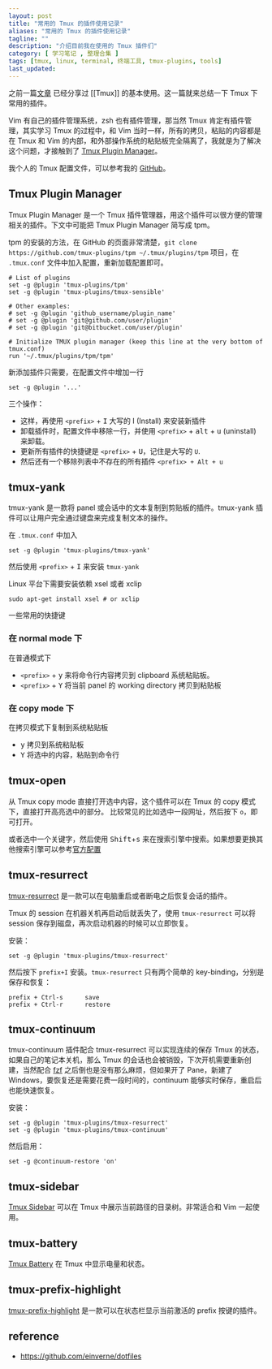 ```yaml
---
layout: post
title: "常用的 Tmux 的插件使用记录"
aliases: "常用的 Tmux 的插件使用记录"
tagline: ""
description: "介绍目前我在使用的 Tmux 插件们"
category: [ 学习笔记 , 整理合集 ]
tags: [tmux, linux, terminal, 终端工具, tmux-plugins, tools]
last_updated:
---
```


之前一篇[文章](/post/2017/07/tmux-introduction.html) 已经分享过 [[Tmux]] 的基本使用。这一篇就来总结一下 Tmux 下常用的插件。

Vim 有自己的插件管理系统，zsh 也有插件管理，那当然 Tmux 肯定有插件管理，其实学习 Tmux 的过程中，和 Vim 当时一样，所有的拷贝，粘贴的内容都是在 Tmux 和 Vim 的内部，和外部操作系统的粘贴板完全隔离了，我就是为了解决这个问题，才接触到了 [Tmux Plugin Manager](https://github.com/tmux-plugins/tpm)。

我个人的 Tmux 配置文件，可以参考我的 [GitHub](https://github.com/einverne/dotfiles)。

## Tmux Plugin Manager
Tmux Plugin Manager 是一个 Tmux 插件管理器，用这个插件可以很方便的管理相关的插件。下文中可能把 Tmux Plugin Manager 简写成 tpm。

tpm 的安装的方法，在 GitHub 的页面非常清楚，`git clone https://github.com/tmux-plugins/tpm ~/.tmux/plugins/tpm` 项目，在 `.tmux.conf` 文件中加入配置，重新加载配置即可。

    # List of plugins
    set -g @plugin 'tmux-plugins/tpm'
    set -g @plugin 'tmux-plugins/tmux-sensible'

    # Other examples:
    # set -g @plugin 'github_username/plugin_name'
    # set -g @plugin 'git@github.com/user/plugin'
    # set -g @plugin 'git@bitbucket.com/user/plugin'

    # Initialize TMUX plugin manager (keep this line at the very bottom of tmux.conf)
    run '~/.tmux/plugins/tpm/tpm'

新添加插件只需要，在配置文件中增加一行

    set -g @plugin '...'

三个操作：

- 这样，再使用 `<prefix>` + <kbd>I</kbd> 大写的 I (Install) 来安装新插件
- 卸载插件时，配置文件中移除一行，并使用 `<prefix>` + <kbd>alt</kbd> + <kbd>u</kbd> (uninstall) 来卸载。
- 更新所有插件的快捷键是 `<prefix>` + <kbd>U</kbd>，记住是大写的 `U`.
- 然后还有一个移除列表中不存在的所有插件 `<prefix> + Alt + u`

## tmux-yank
tmux-yank 是一款将 panel 或会话中的文本复制到剪贴板的插件。tmux-yank 插件可以让用户完全通过键盘来完成复制文本的操作。

在 `.tmux.conf` 中加入

    set -g @plugin 'tmux-plugins/tmux-yank'

然后使用 `<prefix>` + <kbd>I</kbd> 来安装 `tmux-yank`

Linux 平台下需要安装依赖 xsel 或者 xclip

    sudo apt-get install xsel # or xclip

一些常用的快捷键

### 在 normal mode 下
在普通模式下

- `<prefix>` + <kbd>y</kbd> 来将命令行内容拷贝到 clipboard 系统粘贴板。
- `<prefix>` + <kbd>Y</kbd> 将当前 panel 的 working directory 拷贝到粘贴板

### 在 copy mode 下
在拷贝模式下复制到系统粘贴板

- <kbd>y</kbd> 拷贝到系统粘贴板
- <kbd>Y</kbd> 将选中的内容，粘贴到命令行

## tmux-open
从 Tmux copy mode 直接打开选中内容，这个插件可以在 Tmux 的 copy 模式下，直接打开高亮选中的部分。
比较常见的比如选中一段网址，然后按下 `o`，即可打开。

或者选中一个关键字，然后使用 <kbd>Shift</kbd>+<kbd>s</kbd> 来在搜索引擎中搜索。如果想要更换其他搜索引擎可以参考[官方配置](https://github.com/tmux-plugins/tmux-open)

## tmux-resurrect
[tmux-resurrect](https://github.com/tmux-plugins/tmux-resurrect)  是一款可以在电脑重启或者断电之后恢复会话的插件。

Tmux 的 session 在机器关机再启动后就丢失了，使用 `tmux-resurrect` 可以将 session 保存到磁盘，再次启动机器的时候可以立即恢复。

安装：

	set -g @plugin 'tmux-plugins/tmux-resurrect'

然后按下 `prefix+I` 安装。`tmux-resurrect` 只有两个简单的 key-binding，分别是保存和恢复：

	prefix + Ctrl-s      save
	prefix + Ctrl-r      restore

## tmux-continuum
tmux-continuum 插件配合 tmux-resurrect 可以实现连续的保存 Tmux 的状态，如果自己的笔记本关机，那么 Tmux 的会话也会被销毁，下次开机需要重新创建，当然配合 [fzf](/post/2019/08/fzf-usage.html) 之后倒也是没有那么麻烦，但如果开了 Pane，新建了 Windows，要恢复还是需要花费一段时间的，continuum 能够实时保存，重启后也能快速恢复。

安装：

	set -g @plugin 'tmux-plugins/tmux-resurrect'
	set -g @plugin 'tmux-plugins/tmux-continuum'

然后启用：

	set -g @continuum-restore 'on'

## tmux-sidebar
[Tmux Sidebar](https://github.com/tmux-plugins/tmux-sidebar) 可以在 Tmux 中展示当前路径的目录树。非常适合和 Vim 一起使用。

## tmux-battery
[Tmux Battery](https://github.com/tmux-plugins/tmux-battery) 在 Tmux 中显示电量和状态。

## tmux-prefix-highlight
[tmux-prefix-highlight](https://github.com/tmux-plugins/tmux-prefix-highlight) 是一款可以在状态栏显示当前激活的 prefix 按键的插件。

## reference

- <https://github.com/einverne/dotfiles>
